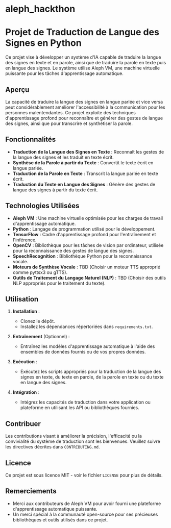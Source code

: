 # aleph_hackthon
# Projet de Traduction de Langue des Signes en Python

Ce projet vise à développer un système d'IA capable de traduire la langue des signes en texte et en parole, ainsi que de traduire la parole en texte puis en langue des signes. Le système utilise Aleph VM, une machine virtuelle puissante pour les tâches d'apprentissage automatique.

## Aperçu

La capacité de traduire la langue des signes en langue parlée et vice versa peut considérablement améliorer l'accessibilité à la communication pour les personnes malentendantes. Ce projet exploite des techniques d'apprentissage profond pour reconnaître et générer des gestes de langue des signes, ainsi que pour transcrire et synthétiser la parole.

## Fonctionnalités

- **Traduction de la Langue des Signes en Texte** : Reconnaît les gestes de la langue des signes et les traduit en texte écrit.
- **Synthèse de la Parole à partir du Texte** : Convertit le texte écrit en langue parlée.
- **Traduction de la Parole en Texte** : Transcrit la langue parlée en texte écrit.
- **Traduction du Texte en Langue des Signes** : Génère des gestes de langue des signes à partir du texte écrit.

## Technologies Utilisées

- **Aleph VM** : Une machine virtuelle optimisée pour les charges de travail d'apprentissage automatique.
- **Python** : Langage de programmation utilisé pour le développement.
- **TensorFlow** : Cadre d'apprentissage profond pour l'entraînement et l'inférence.
- **OpenCV** : Bibliothèque pour les tâches de vision par ordinateur, utilisée pour la reconnaissance des gestes de langue des signes.
- **SpeechRecognition** : Bibliothèque Python pour la reconnaissance vocale.
- **Moteurs de Synthèse Vocale** : TBD (Choisir un moteur TTS approprié comme pyttsx3 ou gTTS).
- **Outils de Traitement du Langage Naturel (NLP)** : TBD (Choisir des outils NLP appropriés pour le traitement du texte).

## Utilisation

1. **Installation** :
   - Clonez le dépôt.
   - Installez les dépendances répertoriées dans `requirements.txt`.
   
2. **Entraînement** (Optionnel) :
   - Entraînez les modèles d'apprentissage automatique à l'aide des ensembles de données fournis ou de vos propres données.
   
3. **Exécution** :
   - Exécutez les scripts appropriés pour la traduction de la langue des signes en texte, du texte en parole, de la parole en texte ou du texte en langue des signes.

4. **Intégration** :
   - Intégrez les capacités de traduction dans votre application ou plateforme en utilisant les API ou bibliothèques fournies.

## Contribuer

Les contributions visant à améliorer la précision, l'efficacité ou la convivialité du système de traduction sont les bienvenues. Veuillez suivre les directives décrites dans `CONTRIBUTING.md`.

## Licence

Ce projet est sous licence MIT - voir le fichier `LICENSE` pour plus de détails.

## Remerciements

- Merci aux contributeurs de Aleph VM pour avoir fourni une plateforme d'apprentissage automatique puissante.
- Un merci spécial à la communauté open-source pour ses précieuses bibliothèques et outils utilisés dans ce projet.
